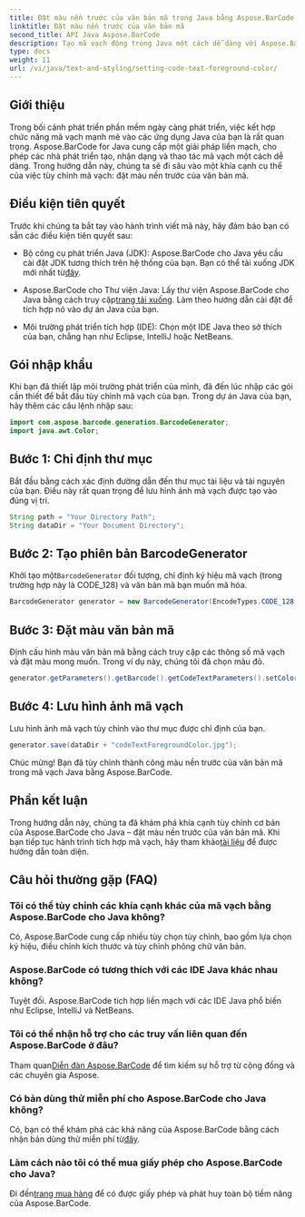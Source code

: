 ```yaml
---
title: Đặt màu nền trước của văn bản mã trong Java bằng Aspose.BarCode
linktitle: Đặt màu nền trước của văn bản mã
second_title: API Java Aspose.BarCode
description: Tạo mã vạch động trong Java một cách dễ dàng với Aspose.BarCode. Tùy chỉnh màu nền trước của văn bản mã một cách dễ dàng bằng cách sử dụng hướng dẫn từng bước của chúng tôi.
type: docs
weight: 11
url: /vi/java/text-and-styling/setting-code-text-foreground-color/
---
```


## Giới thiệu
Trong bối cảnh phát triển phần mềm ngày càng phát triển, việc kết hợp chức năng mã vạch mạnh mẽ vào các ứng dụng Java của bạn là rất quan trọng. Aspose.BarCode for Java cung cấp một giải pháp liền mạch, cho phép các nhà phát triển tạo, nhận dạng và thao tác mã vạch một cách dễ dàng. Trong hướng dẫn này, chúng ta sẽ đi sâu vào một khía cạnh cụ thể của việc tùy chỉnh mã vạch: đặt màu nền trước của văn bản mã.

## Điều kiện tiên quyết
Trước khi chúng ta bắt tay vào hành trình viết mã này, hãy đảm bảo bạn có sẵn các điều kiện tiên quyết sau:

-  Bộ công cụ phát triển Java (JDK): Aspose.BarCode cho Java yêu cầu cài đặt JDK tương thích trên hệ thống của bạn. Bạn có thể tải xuống JDK mới nhất từ[đây](https://www.oracle.com/java/technologies/javase-downloads.html).

-  Aspose.BarCode cho Thư viện Java: Lấy thư viện Aspose.BarCode cho Java bằng cách truy cập[trang tải xuống](https://releases.aspose.com/barcode/java/). Làm theo hướng dẫn cài đặt để tích hợp nó vào dự án Java của bạn.

- Môi trường phát triển tích hợp (IDE): Chọn một IDE Java theo sở thích của bạn, chẳng hạn như Eclipse, IntelliJ hoặc NetBeans.

## Gói nhập khẩu
Khi bạn đã thiết lập môi trường phát triển của mình, đã đến lúc nhập các gói cần thiết để bắt đầu tùy chỉnh mã vạch của bạn. Trong dự án Java của bạn, hãy thêm các câu lệnh nhập sau:

```java
import com.aspose.barcode.generation.BarcodeGenerator;
import java.awt.Color;
```

## Bước 1: Chỉ định thư mục
Bắt đầu bằng cách xác định đường dẫn đến thư mục tài liệu và tài nguyên của bạn. Điều này rất quan trọng để lưu hình ảnh mã vạch được tạo vào đúng vị trí.

```java
String path = "Your Directory Path";
String dataDir = "Your Document Directory";
```

## Bước 2: Tạo phiên bản BarcodeGenerator
 Khởi tạo một`BarcodeGenerator` đối tượng, chỉ định ký hiệu mã vạch (trong trường hợp này là CODE_128) và văn bản mã bạn muốn mã hóa.

```java
BarcodeGenerator generator = new BarcodeGenerator(EncodeTypes.CODE_128, "12345678");
```

## Bước 3: Đặt màu văn bản mã
Định cấu hình màu văn bản mã bằng cách truy cập các thông số mã vạch và đặt màu mong muốn. Trong ví dụ này, chúng tôi đã chọn màu đỏ.

```java
generator.getParameters().getBarcode().getCodeTextParameters().setColor(Color.RED);
```

## Bước 4: Lưu hình ảnh mã vạch
Lưu hình ảnh mã vạch tùy chỉnh vào thư mục được chỉ định của bạn.

```java
generator.save(dataDir + "codeTextForegroundColor.jpg");
```

Chúc mừng! Bạn đã tùy chỉnh thành công màu nền trước của văn bản mã trong mã vạch Java bằng Aspose.BarCode.

## Phần kết luận
Trong hướng dẫn này, chúng ta đã khám phá khía cạnh tùy chỉnh cơ bản của Aspose.BarCode cho Java – đặt màu nền trước của văn bản mã. Khi bạn tiếp tục hành trình tích hợp mã vạch, hãy tham khảo[tài liệu](https://reference.aspose.com/barcode/java/) để được hướng dẫn toàn diện.

## Câu hỏi thường gặp (FAQ)

### Tôi có thể tùy chỉnh các khía cạnh khác của mã vạch bằng Aspose.BarCode cho Java không?
Có, Aspose.BarCode cung cấp nhiều tùy chọn tùy chỉnh, bao gồm lựa chọn ký hiệu, điều chỉnh kích thước và tùy chỉnh phông chữ văn bản.

### Aspose.BarCode có tương thích với các IDE Java khác nhau không?
Tuyệt đối. Aspose.BarCode tích hợp liền mạch với các IDE Java phổ biến như Eclipse, IntelliJ và NetBeans.

### Tôi có thể nhận hỗ trợ cho các truy vấn liên quan đến Aspose.BarCode ở đâu?
 Tham quan[Diễn đàn Aspose.BarCode](https://forum.aspose.com/c/barcode/13) để tìm kiếm sự hỗ trợ từ cộng đồng và các chuyên gia Aspose.

### Có bản dùng thử miễn phí cho Aspose.BarCode cho Java không?
 Có, bạn có thể khám phá các khả năng của Aspose.BarCode bằng cách nhận bản dùng thử miễn phí từ[đây](https://releases.aspose.com/).

### Làm cách nào tôi có thể mua giấy phép cho Aspose.BarCode cho Java?
 Đi đến[trang mua hàng](https://purchase.aspose.com/buy) để có được giấy phép và phát huy toàn bộ tiềm năng của Aspose.BarCode.

